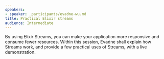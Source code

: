 ```yaml
---
speakers:
- speaker: _participants/evadne-wu.md
title: Practical Elixir streams
audience: Intermediate
---
```

By using Elixir Streams, you can make your application more responsive and consume fewer resources. Within this session, Evadne shall explain how Streams work, and provide a few practical uses of Streams, with a live demonstration.
